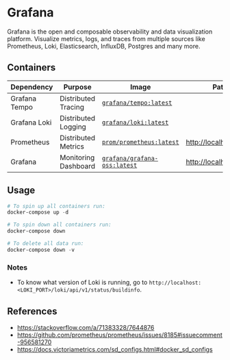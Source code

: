 # Grafana

Grafana is the open and composable observability and data visualization platform. Visualize metrics, logs, and traces from multiple sources like Prometheus, Loki, Elasticsearch, InfluxDB, Postgres and many more.

## Containers

|Dependency|Purpose|Image|Path|
|-|-|-|-|
|Grafana Tempo|Distributed Tracing|[`grafana/tempo:latest`](https://hub.docker.com/r/grafana/tempo)||
|Grafana Loki|Distributed Logging|[`grafana/loki:latest`](https://hub.docker.com/r/grafana/loki)||
|Prometheus|Distributed Metrics|[`prom/prometheus:latest`](https://hub.docker.com/r/prom/prometheus)|<http://localhost:9090>|
|Grafana|Monitoring Dashboard|[`grafana/grafana-oss:latest`](https://hub.docker.com/r/grafana/grafana-oss)|<http://localhost:3000>|

## Usage

```powershell
# To spin up all containers run:
docker-compose up -d

# To spin down all containers run:
docker-compose down

# To delete all data run:
docker-compose down -v
```

### Notes

- To know what version of Loki is running, go to `http://localhost:<LOKI_PORT>/loki/api/v1/status/buildinfo`.

## References

- <https://stackoverflow.com/a/71383328/7644876>
- <https://github.com/prometheus/prometheus/issues/8185#issuecomment-956581270>
- <https://docs.victoriametrics.com/sd_configs.html#docker_sd_configs>
